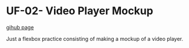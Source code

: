 # UF-02- Video Player Mockup

[gihub page](https://fabianfv.github.io/UF-02-Video-Player-Mockup/)

Just a flexbox practice consisting of making a mockup of a video player.
